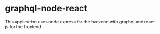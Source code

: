 # graphql-node-react

This application uses node express for the backend with graphql and react js for the frontend
